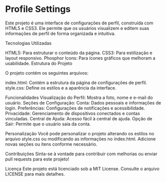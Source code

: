 <h1>Profile Settings</h1>

Este projeto é uma interface de configurações de perfil, construída com HTML5 e CSS3. Ele permite que os usuários visualizem e editem suas informações de perfil de forma organizada e intuitiva.

<span>Tecnologias Utilizadas<span/>

HTML5: Para estruturar o conteúdo da página.
CSS3: Para estilização e layout responsivo.
Phosphor Icons: Para ícones gráficos que melhoram a usabilidade.
Estrutura do Projeto

O projeto contém os seguintes arquivos:

index.html: Contém a estrutura da página de configurações de perfil.
style.css: Define os estilos e a aparência da interface.

Funcionalidades
Visualização do Perfil: Mostra a foto, nome e e-mail do usuário.
Seções de Configuração:
Conta: Dados pessoais e informações de login.
Preferências: Configurações de notificações e acessibilidade.
Privacidade: Gerenciamento de dispositivos conectados e contas vinculadas.
Central de Ajuda: Acesso fácil à central de ajuda.
Opção de Sair: Permite que o usuário saia da conta.

Personalização
Você pode personalizar o projeto alterando os estilos no arquivo style.css ou modificando as informações no index.html. Adicione novas seções ou itens conforme necessário.

Contribuições
Sinta-se à vontade para contribuir com melhorias ou enviar pull requests para este projeto!

Licença
Este projeto está licenciado sob a MIT License. Consulte o arquivo LICENSE para mais detalhes.
